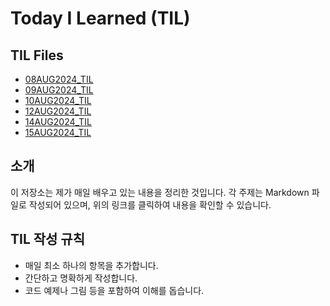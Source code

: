 # Today I Learned (TIL)

## TIL Files
- [08AUG2024_TIL](TIL_files/08AUG2024_TIL.md)
- [09AUG2024_TIL](TIL_files/09AUG2024_TIL.md)
- [10AUG2024_TIL](TIL_files/10AUG2024_TIL.md)
- [12AUG2024_TIL](TIL_files/12AUG2024_TIL.md)
- [14AUG2024_TIL](TIL_files/14AUG2024_TIL.md)
- [15AUG2024_TIL](TIL_files/15AUG2024_TIL.md)



## 소개
이 저장소는 제가 매일 배우고 있는 내용을 정리한 것입니다. 각 주제는 Markdown 파일로 작성되어 있으며, 위의 링크를 클릭하여 내용을 확인할 수 있습니다.
## TIL 작성 규칙
- 매일 최소 하나의 항목을 추가합니다.
- 간단하고 명확하게 작성합니다.
- 코드 예제나 그림 등을 포함하여 이해를 돕습니다.   